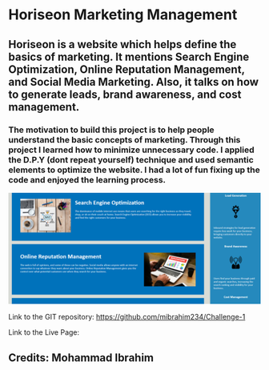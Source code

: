 # Horiseon Marketing Management 

## Horiseon is a website which helps define the basics of marketing. It mentions Search Engine Optimization, Online Reputation Management, and Social Media Marketing. Also, it talks on how to generate leads, brand awareness, and cost management. 

### The motivation to build this project is to help people understand the basic concepts of marketing. Through this project I learned how to minimize unnecessary code. I applied the D.P.Y (dont repeat yourself) technique and used semantic elements to optimize the website. I had a lot of fun fixing up the code and enjoyed the learning process.


![Horiseon Marketing Screenshot](./assets/images/horry1.png)

Link to the GIT repository: https://github.com/mibrahim234/Challenge-1

Link to the Live Page: 

## Credits: Mohammad Ibrahim